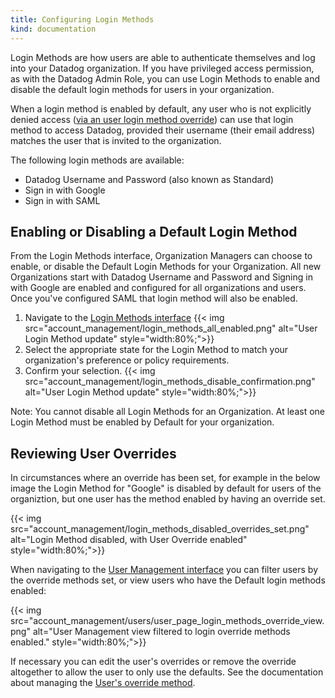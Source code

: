 ```yaml
---
title: Configuring Login Methods
kind: documentation
---
```


Login Methods are how users are able to authenticate themselves and log into your Datadog organization. If you have  privileged access permission, as with the Datadog Admin Role, you can use Login Methods to enable and disable the default login methods for users in your organization. 

When a login method is enabled by default, any user who is not explicitly denied access ([via an user login method override][1]) can use that login method to access Datadog, provided their username (their email address) matches the user that is invited to the organization.

The following login methods are available:

- Datadog Username and Password (also known as Standard)
- Sign in with Google
- Sign in with SAML

## Enabling or Disabling a Default Login Method

From the Login Methods interface, Organization Managers can choose to enable, or disable the Default Login Methods for your Organization. All new Organizations start with Datadog Username and Password and Signing in with Google are enabled and configured for all organizations and users. Once you've configured SAML that login method will also be enabled.

1. Navigate to the [Login Methods interface][2]
{{< img src="account_management/login_methods_all_enabled.png" alt="User Login Method update" style="width:80%;">}}
2. Select the appropriate state for the Login Method to match your organization's preference or policy requirements.
3. Confirm your selection.
{{< img src="account_management/login_methods_disable_confirmation.png" alt="User Login Method update" style="width:80%;">}}

Note: You cannot disable all Login Methods for an Organization. At least one Login Method must be enabled by Default for your organization.

## Reviewing User Overrides

In circumstances where an override has been set, for example in the below image the Login Method for "Google" is disabled by default for users of the organiztion, but one user has the method enabled by having an override set.

{{< img src="account_management/login_methods_disabled_overrides_set.png" alt="Login Method disabled, with User Override enabled" style="width:80%;">}}

When navigating to the [User Management interface][3] you can filter users by the override methods set, or view users who have the Default login methods enabled:

{{< img src="account_management/users/user_page_login_methods_override_view.png" alt="User Management view filtered to login override methods enabled." style="width:80%;">}}

If necessary you can edit the user's overrides or remove the override altogether to allow the user to only use the defaults. See the documentation about managing the [User's override method][1].

[1]: /account_management/users/#edit-a-users-login-methods
[2]: https://app.datadoghq.com/organization-settings/login-methods
[3]: https://app.datadoghq.com/organization-settings/users
